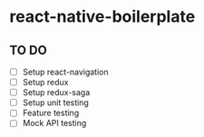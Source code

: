 # react-native-boilerplate

## TO DO
- [ ] Setup react-navigation
- [ ] Setup redux
- [ ] Setup redux-saga
- [ ] Setup unit testing
- [ ] Feature testing
- [ ] Mock API testing
